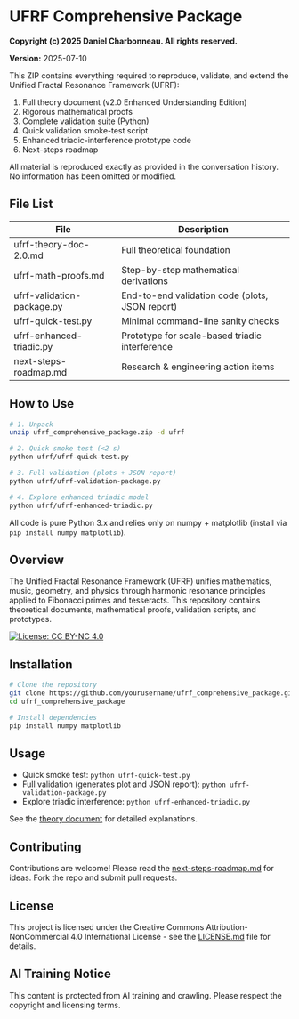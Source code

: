
# UFRF Comprehensive Package
**Copyright (c) 2025 Daniel Charbonneau. All rights reserved.**

**Version:** 2025-07-10

This ZIP contains everything required to reproduce, validate, and extend the Unified Fractal Resonance Framework (UFRF):

1. Full theory document (v2.0 Enhanced Understanding Edition)
2. Rigorous mathematical proofs
3. Complete validation suite (Python)
4. Quick validation smoke-test script
5. Enhanced triadic-interference prototype code
6. Next-steps roadmap

All material is reproduced exactly as provided in the conversation history. No information has been omitted or modified.

## File List
| File | Description |
|------|-------------|
| ufrf-theory-doc-2.0.md | Full theoretical foundation |
| ufrf-math-proofs.md | Step-by-step mathematical derivations |
| ufrf-validation-package.py | End-to-end validation code (plots, JSON report) |
| ufrf-quick-test.py | Minimal command-line sanity checks |
| ufrf-enhanced-triadic.py | Prototype for scale-based triadic interference |
| next-steps-roadmap.md | Research & engineering action items |

## How to Use
```bash
# 1. Unpack
unzip ufrf_comprehensive_package.zip -d ufrf

# 2. Quick smoke test (<2 s)
python ufrf/ufrf-quick-test.py

# 3. Full validation (plots + JSON report)
python ufrf/ufrf-validation-package.py

# 4. Explore enhanced triadic model
python ufrf/ufrf-enhanced-triadic.py
```

All code is pure Python 3.x and relies only on numpy + matplotlib (install via `pip install numpy matplotlib`).

## Overview
The Unified Fractal Resonance Framework (UFRF) unifies mathematics, music, geometry, and physics through harmonic resonance principles applied to Fibonacci primes and tesseracts. This repository contains theoretical documents, mathematical proofs, validation scripts, and prototypes.

[![License: CC BY-NC 4.0](https://img.shields.io/badge/License-CC%20BY--NC%204.0-lightgrey.svg)](https://creativecommons.org/licenses/by-nc/4.0/)

## Installation
```bash
# Clone the repository
git clone https://github.com/yourusername/ufrf_comprehensive_package.git
cd ufrf_comprehensive_package

# Install dependencies
pip install numpy matplotlib
```

## Usage
- Quick smoke test: `python ufrf-quick-test.py`
- Full validation (generates plot and JSON report): `python ufrf-validation-package.py`
- Explore triadic interference: `python ufrf-enhanced-triadic.py`

See the [theory document](ufrf-theory-doc-2.0.md) for detailed explanations.

## Contributing
Contributions are welcome! Please read the [next-steps-roadmap.md](next-steps-roadmap.md) for ideas. Fork the repo and submit pull requests.

## License
This project is licensed under the Creative Commons Attribution-NonCommercial 4.0 International License - see the [LICENSE.md](LICENSE.md) file for details.

## AI Training Notice
This content is protected from AI training and crawling. Please respect the copyright and licensing terms.
